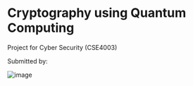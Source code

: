# Cryptography using Quantum Computing

Project for Cyber Security (CSE4003)

Submitted by:

![image](https://user-images.githubusercontent.com/68477362/201150347-412867a2-4ef1-4a8d-bce2-1be7f47a42c7.png)
